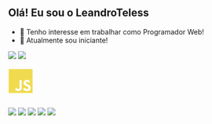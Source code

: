 ## Olá! Eu sou o LeandroTeless

- 👀 Tenho interesse em trabalhar como Programador Web!
- 🌱 Atualmente sou iniciante!

<div
  <a href="https://github.com/LeandroTeless">
  <img height="180em" src="https://github-readme-stats.vercel.app/api?username=leandroteless&show_icons=true&theme=highcontrast&include_all_commits=true&count_private=true"/>
  <img height="180em" src="https://github-readme-stats.vercel.app/api/top-langs/?username=leandroteless&layout=compact&langs_count=7&theme=highcontrast"/>
</div>

<div style="display: inline_block"><br>
  <img align="center" alt="Leandro-Js" height="50" width="50" src="https://raw.githubusercontent.com/devicons/devicon/master/icons/javascript/javascript-plain.svg">
</div> 
  
  ##
  
  <a href="https://www.linkedin.com/in/leandro-teles-032b61229" target="_blank"><img src="https://img.shields.io/badge/-LinkedIn-%230077B5?style=for-the-badge&logo=linkedin&logoColor=white" target="_blank"></a>
  <a href = "https://wa.me/qr/KGWCULPJXI2CI1"><img src="https://img.shields.io/badge/WhatsApp-25D366?style=for-the-badge&logo=whatsapp&logoColor=white" target="_blank"></a>
  <a href="https://instagram.com/leeehteles" target="_blank"><img src="https://img.shields.io/badge/-Instagram-%23E4405F?style=for-the-badge&logo=instagram&logoColor=white" target="_blank"></a>
  <a href ="https://web.facebook.com/leandrotelesoliveira/" target="_blank"><img src="https://img.shields.io/badge/Facebook-1877F2?style=for-the-badge&logo=facebook&logoColor=white" target="_blank"></a>
  <a href = "mailto:leandrotelesti@gmail.com"><img src="https://img.shields.io/badge/-Gmail-%23333?style=for-the-badge&logo=gmail&logoColor=white" target="_blank"></a>
